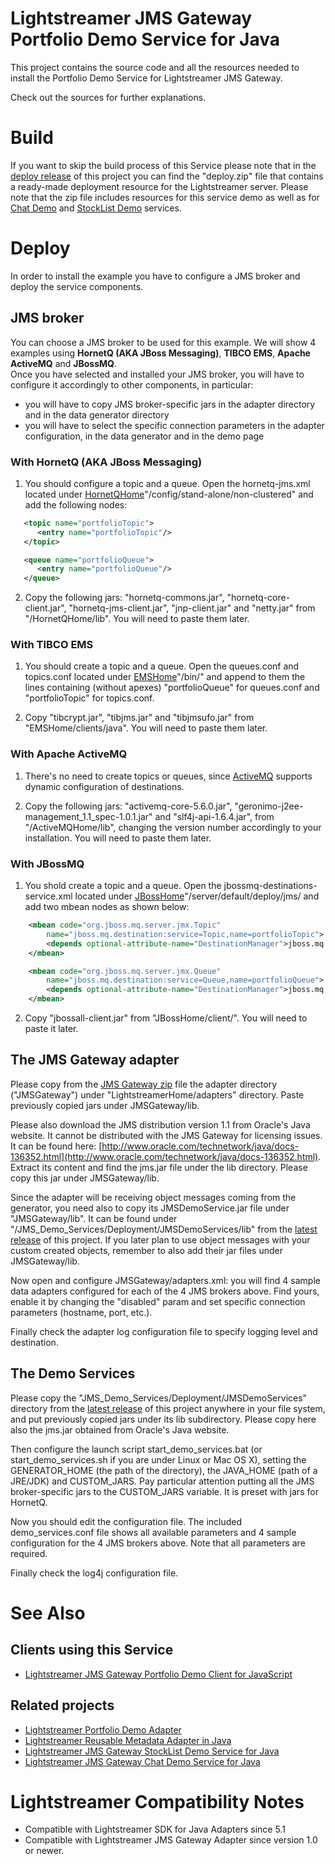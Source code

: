 # Lightstreamer JMS Gateway Portfolio Demo Service for Java #

This project contains the source code and all the resources needed to install the Portfolio Demo Service for Lightstreamer JMS Gateway.<br>

Check out the sources for further explanations.

# Build #

If you want to skip the build process of this Service please note that in the [deploy release](https://github.com/Weswit/Lightstreamer-jms-example-Portfolio-service-java/releases) of this project you can find the "deploy.zip" file that contains a ready-made deployment resource for the Lightstreamer server. Please note that the zip file includes resources for this service demo as well as for [Chat Demo]() and [StockList Demo](https://github.com/Weswit/Lightstreamer-JMS-example-StockList-service-java) services.<br>

# Deploy #

In order to install the example you have to configure a JMS broker and deploy the service components.

## JMS broker ##

You can choose a JMS broker to be used for this example. We will show 4 examples using <b>HornetQ (AKA JBoss Messaging)</b>, <b>TIBCO EMS</b>, <b>Apache ActiveMQ</b> and <b>JBossMQ</b>.<br>
Once you have selected and installed your JMS broker, you will have to configure it accordingly to other components, in particular:
- you will have to copy JMS broker-specific jars in the adapter directory and in the data generator directory
- you will have to select the specific connection parameters in the adapter configuration, in the data generator and in the demo page

### With HornetQ (AKA JBoss Messaging) ###

1) You should configure a topic and a queue. Open the hornetq-jms.xml located under [HornetQHome](http://www.jboss.org/hornetq)"/config/stand-alone/non-clustered" and add the following nodes:

```xml
   <topic name="portfolioTopic">
      <entry name="portfolioTopic"/>
   </topic>

   <queue name="portfolioQueue">
      <entry name="portfolioQueue"/>
   </queue>
```

2) Copy the following jars: "hornetq-commons.jar", "hornetq-core-client.jar", "hornetq-jms-client.jar", "jnp-client.jar" and "netty.jar" from "/HornetQHome/lib". You will need to paste them later.

### With TIBCO EMS ###

1) You should create a topic and a queue. Open the queues.conf and topics.conf located under [EMSHome](http://www.tibco.com/products/automation/messaging/enterprise-messaging/enterprise-message-service/default.jsp)"/bin/" and append to them the lines containing (without apexes) "portfolioQueue" for queues.conf and "portfolioTopic" for topics.conf.

2) Copy "tibcrypt.jar", "tibjms.jar" and "tibjmsufo.jar" from "EMSHome/clients/java". You will need to paste them later.

### With Apache ActiveMQ ###

1) There's no need to create topics or queues, since [ActiveMQ](http://activemq.apache.org/) supports dynamic configuration of destinations.

2) Copy the following jars: "activemq-core-5.6.0.jar", "geronimo-j2ee-management_1.1_spec-1.0.1.jar" and "slf4j-api-1.6.4.jar", from "/ActiveMQHome/lib", changing the version number accordingly to your installation. You will need to paste them later.

### With JBossMQ ###

1) You shold create a topic and a queue. Open the jbossmq-destinations-service.xml located under [JBossHome](http://www.jboss.org/products/amq)"/server/default/deploy/jms/ and add two mbean nodes as shown below:

```xml
	<mbean code="org.jboss.mq.server.jmx.Topic"
		name="jboss.mq.destination:service=Topic,name=portfolioTopic">
		<depends optional-attribute-name="DestinationManager">jboss.mq:service=DestinationManager</depends>
	</mbean>

	<mbean code="org.jboss.mq.server.jmx.Queue"
		name="jboss.mq.destination:service=Queue,name=portfolioQueue">
    	<depends optional-attribute-name="DestinationManager">jboss.mq:service=DestinationManager</depends>
	</mbean>
```
  
2) Copy "jbossall-client.jar" from "JBossHome/client/". You will need to paste it later.

## The JMS Gateway adapter ##

Please copy from the [JMS Gateway zip](http://www.lightstreamer.com/download) file the adapter directory ("JMSGateway") under "LightstreamerHome/adapters" directory. Paste previously copied jars under JMSGateway/lib.

Please also download the JMS distribution version 1.1 from Oracle's Java website. It cannot be distributed with the JMS Gateway for licensing issues. It can be found here: [http://www.oracle.com/technetwork/java/docs-136352.html](http://www.oracle.com/technetwork/java/docs-136352.html).
Extract its content and find the jms.jar file under the lib directory. Please copy this jar under JMSGateway/lib.

Since the adapter will be receiving object messages coming from the generator, you need also to copy its JMSDemoService.jar file under "JMSGateway/lib". It can be found under "/JMS_Demo_Services/Deployment/JMSDemoServices/lib" from the [latest release](https://github.com/Weswit/Lightstreamer-jms-example-Portfolio-service-java/releases) of this project.
If you later plan to use object messages with your custom created objects, remember to also add their jar files under JMSGateway/lib.

Now open and configure JMSGateway/adapters.xml: you will find 4 sample data adapters configured for each of the 4 JMS brokers above. Find yours, enable it by changing the "disabled" param and set specific connection parameters (hostname, port, etc.).

Finally check the adapter log configuration file to specify logging level and destination.

## The Demo Services ##

Please copy the "JMS_Demo_Services/Deployment/JMSDemoServices" directory from the [latest release](https://github.com/Weswit/Lightstreamer-jms-example-Portfolio-service-java/releases) of this project anywhere in your file system, and put previously copied jars under its lib subdirectory.
Please copy here also the jms.jar obtained from Oracle's Java website.

Then configure the launch script start_demo_services.bat (or start_demo_services.sh if you are under Linux or Mac OS X), setting the GENERATOR_HOME (the path of the directory), the JAVA_HOME (path of a JRE/JDK) and CUSTOM_JARS. Pay particular attention putting all the JMS broker-specific jars to the CUSTOM_JARS variable. It is preset with jars for HornetQ.

Now you should edit the configuration file. The included demo_services.conf file shows all available parameters and 4 sample configuration for the 4 JMS brokers above. Note that all parameters are required.

Finally check the log4j configuration file.

# See Also #

## Clients using this Service ##
* [Lightstreamer JMS Gateway Portfolio Demo Client for JavaScript](https://github.com/Weswit/Lightstreamer-JMS-example-Portfolio-client-javascript)

## Related projects ##
* [Lightstreamer Portfolio Demo Adapter](https://github.com/Weswit/Lightstreamer-example-Portfolio-adapter-java)
* [Lightstreamer Reusable Metadata Adapter in Java](https://github.com/Weswit/Lightstreamer-example-ReusableMetadata-adapter-java)
* [Lightstreamer JMS Gateway StockList Demo Service for Java](https://github.com/Weswit/Lightstreamer-JMS-example-StockList-service-java)
* [Lightstreamer JMS Gateway Chat Demo Service for Java](https://github.com/Weswit/Lightstreamer-JMS-example-Chat-service-java)

# Lightstreamer Compatibility Notes #

- Compatible with Lightstreamer SDK for Java Adapters since 5.1
- Compatible with Lightstreamer JMS Gateway Adapter since version 1.0 or newer.